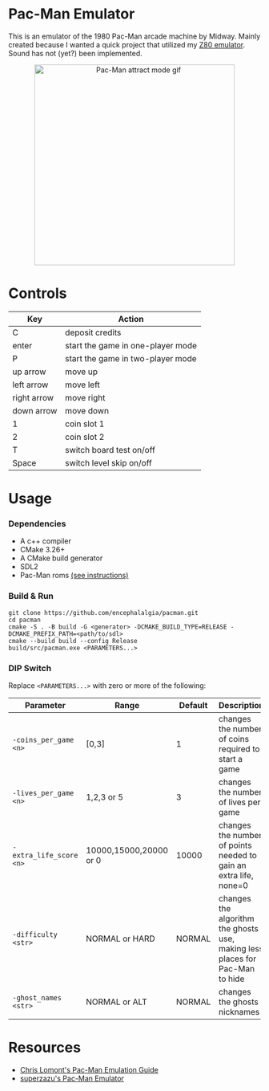 # Pac-Man Emulator
This is an emulator of the 1980 Pac-Man arcade machine by Midway. Mainly created because I wanted a quick project that utilized my [Z80 emulator](https://github.com/encephalalgia/z80). Sound has not (yet?) been implemented.
<p align="center">
  <img alt="Pac-Man attract mode gif" src="https://raw.githubusercontent.com/encephalalgia/pacman/master/examples/demo.gif" height="400" />
</p>

# Controls
| Key         | Action                            |
|-------------|-----------------------------------|
| C           | deposit credits                   |
| enter       | start the game in one-player mode |
| P           | start the game in two-player mode |
| up arrow    | move up                           |
| left arrow  | move left                         |
| right arrow | move right                        | 
| down arrow  | move down                         |
| 1           | coin slot 1                       |
| 2           | coin slot 2                       |
| T           | switch board test on/off          |
| Space       | switch level skip on/off          |

# Usage
### Dependencies
* A c++ compiler
* CMake 3.26+
* A CMake build generator
* SDL2
* Pac-Man roms [(see instructions)](roms)

### Build & Run
```angular2html
git clone https://github.com/encephalalgia/pacman.git
cd pacman
cmake -S . -B build -G <generator> -DCMAKE_BUILD_TYPE=RELEASE -DCMAKE_PREFIX_PATH=<path/to/sdl>
cmake --build build --config Release
build/src/pacman.exe <PARAMETERS...>
```

### DIP Switch
Replace `<PARAMETERS...>` with zero or more of the following:

| Parameter               | Range                  | Default | Description                                                                  |
|-------------------------|------------------------|---------|------------------------------------------------------------------------------| 
| `-coins_per_game <n>`   | [0,3]                  | 1       | changes the number of coins required to start a game                         |
| `-lives_per_game <n>`   | 1,2,3 or 5             | 3       | changes the number of lives per game                                         |
| `-extra_life_score <n>` | 10000,15000,20000 or 0 | 10000   | changes the number of points needed to gain an extra life, none=0            |
| `-difficulty <str>`     | NORMAL or HARD         | NORMAL  | changes the algorithm the ghosts use, making less places for Pac-Man to hide |
| `-ghost_names <str>`    | NORMAL or ALT          | NORMAL  | changes the ghosts nicknames                                                 |

# Resources
* [Chris Lomont's Pac-Man Emulation Guide](https://www.lomont.org/software/games/pacman/PacmanEmulation.pdf)
* [superzazu's Pac-Man Emulator](https://github.com/superzazu/pac)
